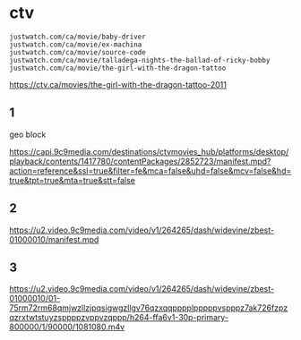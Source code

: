 # ctv

~~~
justwatch.com/ca/movie/baby-driver
justwatch.com/ca/movie/ex-machina
justwatch.com/ca/movie/source-code
justwatch.com/ca/movie/talladega-nights-the-ballad-of-ricky-bobby
justwatch.com/ca/movie/the-girl-with-the-dragon-tattoo
~~~

https://ctv.ca/movies/the-girl-with-the-dragon-tattoo-2011

## 1

geo block

<https://capi.9c9media.com/destinations/ctvmovies_hub/platforms/desktop/playback/contents/1417780/contentPackages/2852723/manifest.mpd?action=reference&ssl=true&filter=fe&mca=false&uhd=false&mcv=false&hd=true&tpt=true&mta=true&stt=false>

## 2

https://u2.video.9c9media.com/video/v1/264265/dash/widevine/zbest-01000010/manifest.mpd

## 3

https://u2.video.9c9media.com/video/v1/264265/dash/widevine/zbest-01000010/01-75rm72rm68qmjwzllzjpqsigwgzllgv76qzxqqpppplpppppvspppz7ak726fzpzqzrxtwtstuyzsppppzvppvzqppp/h264-ffa6v1-30p-primary-800000/1/90000/1081080.m4v
